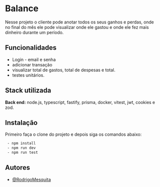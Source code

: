 
# Balance
Nesse projeto o cliente pode anotar todos os seus ganhos e perdas, onde no final do mês ele pode visualizar onde ele gastou e onde ele fez mais dinheiro durante um período.


## Funcionalidades

- Login - email e senha
- adicionar transação
- visualizar total de gastos, total de despesas e total.
- testes unitários.

## Stack utilizada

**Back end:** node.js, typescript, fastify, prisma, docker, vitest, jwt, cookies e zod.
## Instalação

Primeiro faça o clone do projeto e depois siga os comandos abaixo:

```bash
 - npm install
 - npm run dev
 - npm run test
```

## Autores

- [@RodrigoMesquita](https://www.github.com/JoaoRodrigo1996)

